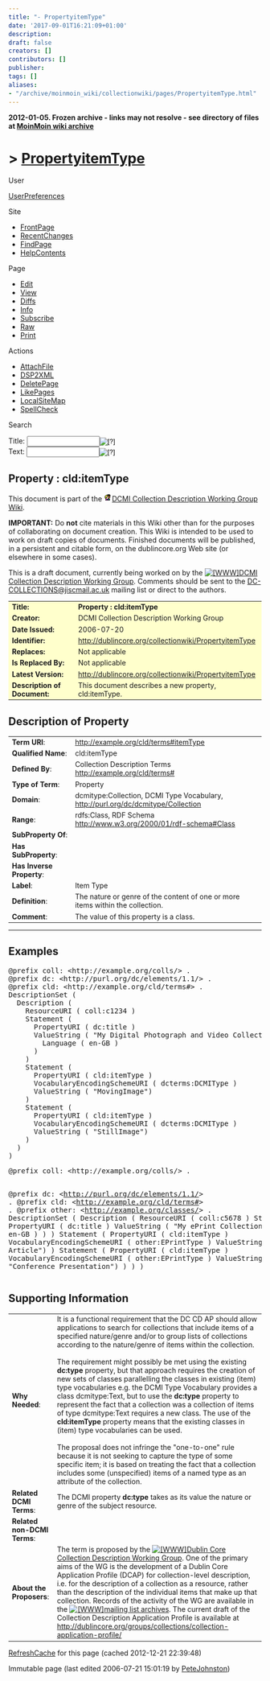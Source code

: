 ```yaml
---
title: "- PropertyitemType"
date: '2017-09-01T16:21:09+01:00'
description: 
draft: false
creators: []
contributors: []
publisher: 
tags: []
aliases:
- "/archive/moinmoin_wiki/collectionwiki/pages/PropertyitemType.html"
---
```


**2012-01-05. Frozen archive - links may not resolve - see directory of files at [MoinMoin wiki archive](/moinmoin-wiki-archive/)**

# > [PropertyitemType](http://dublincore.org/collectionwiki/PropertyitemType?action=fullsearch&value=PropertyitemType&literal=1&case=1&context=40 "Click here to do a full-text search for this title")

User

 [UserPreferences](http://dublincore.org/collectionwiki/UserPreferences)
  

Site

- [FrontPage](http://dublincore.org/collectionwiki/FrontPage)
- [RecentChanges](http://dublincore.org/collectionwiki/RecentChanges)
- [FindPage](http://dublincore.org/collectionwiki/FindPage)
- [HelpContents](http://dublincore.org/collectionwiki/HelpContents)

Page

- [Edit](http://dublincore.org/collectionwiki/PropertyitemType?action=edit "Edit")
- [View](http://dublincore.org/collectionwiki/PropertyitemType "View")
- [Diffs](http://dublincore.org/collectionwiki/PropertyitemType?action=diff "Diffs")
- [Info](http://dublincore.org/collectionwiki/PropertyitemType?action=info "Info")
- [Subscribe](http://dublincore.org/collectionwiki/PropertyitemType?action=subscribe "Subscribe")
- [Raw](http://dublincore.org/collectionwiki/PropertyitemType?action=raw "Raw")
- [Print](http://dublincore.org/collectionwiki/PropertyitemType?action=print "Print")

Actions

- [AttachFile](http://dublincore.org/collectionwiki/PropertyitemType?action=AttachFile)
- [DSP2XML](http://dublincore.org/collectionwiki/PropertyitemType?action=DSP2XML)
- [DeletePage](http://dublincore.org/collectionwiki/PropertyitemType?action=DeletePage)
- [LikePages](http://dublincore.org/collectionwiki/PropertyitemType?action=LikePages)
- [LocalSiteMap](http://dublincore.org/collectionwiki/PropertyitemType?action=LocalSiteMap)
- [SpellCheck](http://dublincore.org/collectionwiki/PropertyitemType?action=SpellCheck)

Search

<form method="POST" action="/collectionwiki/PropertyitemType">
<p>
<input name="action" value="inlinesearch" type="hidden">
<input name="context" value="40" type="hidden">
Title: <input name="text_title" size="15" maxlength="50" type="text"><input src="PropertyitemType_files/moin-search.png" name="button_title" alt="[?]" type="image"><br>Text: <input name="text_full" size="15" maxlength="50" type="text"><input src="PropertyitemType_files/moin-search.png" name="button_full" alt="[?]" type="image">
</p>
</form>

## Property : cld:itemType

This document is part of the [<img src="PropertyitemType_files/moin-inter.png" alt="[Self]" height="16" width="16">DCMI Collection Description Working Group Wiki](http://dublincore.org/collectionwiki/ "Self").

**IMPORTANT:** Do **not** cite materials in this Wiki other than for the purposes of collaborating on document creation. This Wiki is intended to be used to work on draft copies of documents. Finished documents will be published, in a persistent and citable form, on the dublincore.org Web site (or elsewhere in some cases).

This is a draft document, currently being worked on by the [<img src="PropertyitemType_files/moin-www.png" alt="[WWW]" height="11" width="11">DCMI Collection Description Working Group](http://dublincore.org/groups/collections/). Comments should be sent to the [DC-COLLECTIONS@jiscmail.ac.uk](mailto:DC-COLLECTIONS@jiscmail.ac.uk) mailing list or direct to the authors.

<table bgcolor="#ffffcc" width="100%">
  <tbody>
    <tr>
      <td>
        <strong>Title:</strong> </td>
      <td>
        <strong>Property : cld:itemType</strong> </td>
    </tr>
    <tr>
      <td>
        <strong>Creator:</strong> </td>
      <td>
        DCMI Collection Description Working Group </td>
    </tr>
    <tr>
      <td>
        <strong>Date Issued:</strong> </td>
      <td>
        2006-07-20 </td>
    </tr>
    <tr>
      <td>
        <strong>Identifier:</strong> </td>
      <td>
        <a href="http://dublincore.org/collectionwiki/PropertyitemType">http://dublincore.org/collectionwiki/PropertyitemType</a> </td>
    </tr>
    <tr>
      <td>
        <strong>Replaces:</strong> </td>
      <td>
        Not applicable </td>
    </tr>
    <tr>
      <td>
        <strong>Is Replaced By:</strong> </td>
      <td>
        Not applicable </td>
    </tr>
    <tr>
      <td>
        <strong>Latest Version:</strong> </td>
      <td>
        <a href="http://dublincore.org/collectionwiki/PropertyitemType">http://dublincore.org/collectionwiki/PropertyitemType</a> </td>
    </tr>
    <tr>
      <td>
        <strong>Description of Document:</strong> </td>
      <td>
        This document describes a new property, cld:itemType. </td>
    </tr>
  </tbody>
</table>


## Description of Property

<table width="100%">
  <tbody>
    <tr>
      <td align="left">
        <strong>Term URI</strong>: </td>
      <td>
        <a href="http://example.org/cld/terms#itemType">http://example.org/cld/terms#itemType</a>
      </td>
    </tr>
    <tr>
      <td align="left">
        <strong>Qualified Name</strong>: </td>
      <td>
        cld:itemType</td>
    </tr>
    <tr>
      <td align="left">
        <strong>Defined By</strong>: </td>
      <td>
        Collection Description Terms <a href="http://example.org/cld/terms#">http://example.org/cld/terms#</a>
      </td>
    </tr>
    <tr>
      <td align="left">
        <strong>Type of Term</strong>: </td>
      <td>
        Property</td>
    </tr>
    <tr>
      <td align="left">
        <strong>Domain</strong>: </td>
      <td>
        dcmitype:Collection, DCMI Type Vocabulary, <a href="http://purl.org/dc/dcmitype/Collection">http://purl.org/dc/dcmitype/Collection</a> </td>
    </tr>
    <tr>
      <td align="left">
        <strong>Range</strong>: </td>
      <td>
        rdfs:Class, RDF Schema <a href="http://www.w3.org/2000/01/rdf-schema#Class">http://www.w3.org/2000/01/rdf-schema#Class</a> </td>
    </tr>
    <tr>
      <td align="left">
        <strong>SubProperty Of</strong>: </td>
      <td>
      </td>
    </tr>
    <tr>
      <td align="left">
        <strong>Has SubProperty</strong>: </td>
      <td>
      </td>
    </tr>
    <tr>
      <td align="left">
        <strong>Has Inverse Property</strong>: </td>
      <td>
      </td>
    </tr>
    <tr>
      <td align="left">
        <strong>Label</strong>: </td>
      <td>
        Item Type</td>
    </tr>
    <tr>
      <td align="left">
        <strong>Definition</strong>: </td>
      <td>
        The nature or genre of the content of one or more items within the collection.</td>
    </tr>
    <tr>
      <td align="left">
        <strong>Comment</strong>: </td>
      <td>
        The value of this property is a class.</td>
    </tr>
  </tbody>
</table>


* * *

## Examples
<pre>@prefix coll: &lt;http://example.org/colls/&gt; .
@prefix dc: &lt;http://purl.org/dc/elements/1.1/&gt; .
@prefix cld: &lt;http://example.org/cld/terms#&gt; .
DescriptionSet (
  Description (
    ResourceURI ( coll:c1234 )
    Statement (
      PropertyURI ( dc:title )
      ValueString ( "My Digital Photograph and Video Collection"
        Language ( en-GB )
      )
    )
    Statement (
      PropertyURI ( cld:itemType )
      VocabularyEncodingSchemeURI ( dcterms:DCMIType )
      ValueString ( "MovingImage")
    )
    Statement (
      PropertyURI ( cld:itemType )
      VocabularyEncodingSchemeURI ( dcterms:DCMIType )
      ValueString ( "StillImage")
    )
  )
)
</pre><pre>@prefix coll: &lt;http://example.org/colls/&gt; .
@prefix dc: &lt;http://purl.org/dc/elements/1.1/&gt; .
@prefix cld: &lt;http://example.org/cld/terms#&gt; .
@prefix other: &lt;http://example.org/classes/&gt; .
DescriptionSet (
  Description (
    ResourceURI ( coll:c5678 )
    Statement (
      PropertyURI ( dc:title )
      ValueString ( "My ePrint Collection"
        Language ( en-GB )
      )
    )
    Statement (
      PropertyURI ( cld:itemType )
      VocabularyEncodingSchemeURI ( other:EPrintType )
      ValueString ( "Journal Article")
    )
    Statement (
      PropertyURI ( cld:itemType )
      VocabularyEncodingSchemeURI ( other:EPrintType )
      ValueString ( "Conference Presentation")
    )
  )
)
</pre>

## Supporting Information

<table width="100%">
  <tbody>
    <tr>
      <td align="left">
        <strong>Why Needed</strong>: </td>
      <td>
        It is a functional requirement that the DC CD AP should allow 
        applications to search for collections that include items of a specified
        nature/genre and/or to group lists of collections according to the 
        nature/genre of items within the collection.<br>
        <br>
        The requirement might possibly be met using the existing <strong>dc:type</strong>
        property, but that approach requires the creation of new sets of 
        classes parallelling the classes in existing (item) type vocabularies 
        e.g. the DCMI Type Vocabulary provides a class dcmitype:Text, but to use
        the <strong>dc:type</strong> property to represent the fact that a 
        collection was a collection of items of type dcmitype:Text requires a 
        new class. The use of the <strong>cld:itemType</strong> property means that the existing classes in (item) type vocabularies can be used.<br>
        <br>
        The proposal does not infringe the "one-to-one" rule because it is not 
        seeking to capture the type of some specific item; it is based on 
        treating the fact that a collection includes some (unspecified) items of
        a named type as an attribute of the collection. </td>
    </tr>
    <tr>
      <td align="left">
        <strong>Related DCMI Terms</strong>: </td>
      <td>
        The DCMI property <strong>dc:type</strong> takes as its value the nature or genre of the subject resource. </td>
    </tr>
    <tr>
      <td align="left">
        <strong>Related non-DCMI Terms</strong>: </td>
      <td>
      </td>
    </tr>
    <tr>
      <td align="left">
        <strong>About the Proposers</strong>: </td>
      <td>
        The term is proposed by the <a class="external" href="http://dublincore.org/groups/collections/"><img src="PropertyitemType_files/moin-www.png" alt="[WWW]" height="11" width="11">Dublin Core Collection Description Working Group</a>.
        One of the primary aims of the WG is the development of a Dublin Core 
        Application Profile (DCAP) for collection-level description, i.e. for 
        the description of a collection as a resource, rather than the 
        description of the individual items that make up that collection. 
        Records of the activity of the WG are available in the <a class="external" href="http://www.jiscmail.ac.uk/lists/DC-COLLECTIONS.html"><img src="PropertyitemType_files/moin-www.png" alt="[WWW]" height="11" width="11">mailing list archives</a>. The current draft of the Collection Description Application Profile is available at <a href="http://dublincore.org/groups/collections/collection-application-profile/">http://dublincore.org/groups/collections/collection-application-profile/</a> </td>
    </tr>
  </tbody>
</table>


 [RefreshCache](http://dublincore.org/collectionwiki/PropertyitemType?action=refresh&arena=Page.py&key=PropertyitemType.text_html) for this page (cached 2012-12-21 22:39:48)  

Immutable page (last edited 2006-07-21 15:01:19 by [PeteJohnston](http://dublincore.org/collectionwiki/PeteJohnston))

